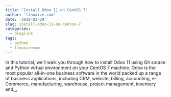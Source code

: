 ```yaml
---
title: "Install Odoo 11 on CentOS 7"
author: 'linuxize.com'
date: '2018-03-29'
slug: install-odoo-11-on-centos-7
categories:
  - bloglink
tags:
  - python
  - linuxizecom
---
```


In this tutorial, we’ll walk you through how to install Odoo 11 using Git source and Python virtual environment on your CentOS 7 machine. Odoo is the most popular all-in-one business software in the world packed up a range of business applications, including CRM, website, billing, accounting, e-Commerce, manufacturing, warehouse, project management, inventory and[... <i class="fas fa-external-link-alt"></i>](https://linuxize.com/post/install-odoo-11-on-centos-7/)


